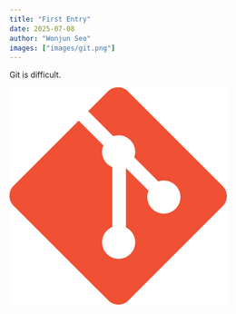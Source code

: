 ```yaml
---
title: "First Entry"
date: 2025-07-08
author: "Wonjun Seo"
images: ["images/git.png"]
---
```

Git is difficult.

![Git](images/git.png)

